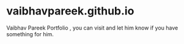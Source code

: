 # vaibhavpareek.github.io
Vaibhav Pareek Portfolio , you can visit and let him know if you have something for him.
